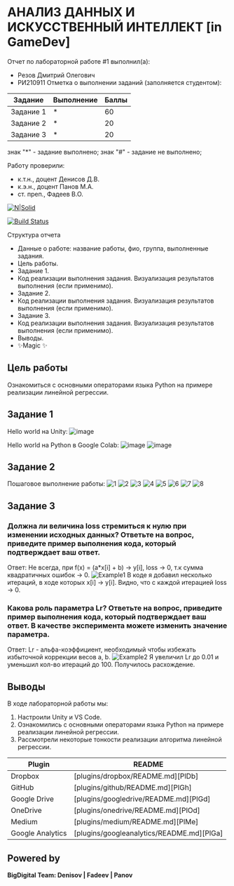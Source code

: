 # АНАЛИЗ ДАННЫХ И ИСКУССТВЕННЫЙ ИНТЕЛЛЕКТ [in GameDev]
Отчет по лабораторной работе #1 выполнил(а):
- Резов Дмитрий Олегович
- РИ210911
Отметка о выполнении заданий (заполняется студентом):

| Задание | Выполнение | Баллы |
| ------ | ------ | ------ |
| Задание 1 | * | 60 |
| Задание 2 | * | 20 |
| Задание 3 | * | 20 |

знак "*" - задание выполнено; знак "#" - задание не выполнено;

Работу проверили:
- к.т.н., доцент Денисов Д.В.
- к.э.н., доцент Панов М.А.
- ст. преп., Фадеев В.О.

[![N|Solid](https://cldup.com/dTxpPi9lDf.thumb.png)](https://nodesource.com/products/nsolid)

[![Build Status](https://travis-ci.org/joemccann/dillinger.svg?branch=master)](https://travis-ci.org/joemccann/dillinger)

Структура отчета

- Данные о работе: название работы, фио, группа, выполненные задания.
- Цель работы.
- Задание 1.
- Код реализации выполнения задания. Визуализация результатов выполнения (если применимо).
- Задание 2.
- Код реализации выполнения задания. Визуализация результатов выполнения (если применимо).
- Задание 3.
- Код реализации выполнения задания. Визуализация результатов выполнения (если применимо).
- Выводы.
- ✨Magic ✨

## Цель работы
Ознакомиться с основными операторами языка Python на примере реализации линейной регрессии.

## Задание 1
Hello world на Unity:
![image](https://user-images.githubusercontent.com/112959757/192843596-f3011e16-18d7-4c6d-a37f-852900b28600.png)

Hello world на Python в Google Colab:
![image](https://user-images.githubusercontent.com/112959757/192843714-ab4b4aaf-2308-4e31-9370-64aebc8f857a.png)
![image](https://user-images.githubusercontent.com/112959757/192843743-ab7e1e90-a6e9-4579-992e-56329edda106.png)

## Задание 2
Пошаговое выполнение работы:
![1](https://user-images.githubusercontent.com/112959757/192844135-ee4f5bf8-25fb-48b5-ba21-b6a80306bb3a.png)
![2](https://user-images.githubusercontent.com/112959757/192844159-022528db-9cdf-40da-9184-93c5c8f9c98b.png)
![3](https://user-images.githubusercontent.com/112959757/192844180-0e7deb51-4ca7-4014-bff1-71bccd099225.png)
![4](https://user-images.githubusercontent.com/112959757/192844202-759ab8a4-6caf-43c1-b30b-6f3dc52624cf.png)
![5](https://user-images.githubusercontent.com/112959757/192844291-b17b2b06-610d-4884-a59d-b87b5d79b984.png)
![6](https://user-images.githubusercontent.com/112959757/192844319-c48c604d-1c49-490f-83df-627ac3785229.png)
![7](https://user-images.githubusercontent.com/112959757/192844338-dfbc0002-c961-4ba6-a5f8-21bb9180ae12.png)
![8](https://user-images.githubusercontent.com/112959757/192844372-c243db13-c4f8-4ba8-a339-6034c95054c9.png)

## Задание 3
### Должна ли величина loss стремиться к нулю при изменении исходных данных? Ответьте на вопрос, приведите пример выполнения кода, который подтверждает ваш ответ.
Ответ: Не всегда, при f(x) = (a*x[i] + b) -> y[i], loss -> 0, т.к сумма квадратичных ошибок -> 0.
![Example1](https://user-images.githubusercontent.com/112959757/192849171-0885938f-8b2e-4442-830a-5c0b427ce87c.png)
В коде я добавил несколько итераций, в ходе которых x[i] -> y[i].
Видно, что с каждой итерацией loss -> 0.
### Какова роль параметра Lr? Ответьте на вопрос, приведите пример выполнения кода, который подтверждает ваш ответ. В качестве эксперимента можете изменить значение параметра.
Ответ: Lr - альфа-коэффициент, необходимый чтобы избежать избыточной коррекции весов a, b.
![Example2](https://user-images.githubusercontent.com/112959757/192852690-29e0611c-4119-4f0d-be2e-b86b7b5b81a7.png)
Я увеличил Lr до 0.01 и уменьшил кол-во итераций до 100. Получилось расхождение.
## Выводы

В ходе лабораторной работы мы: 
1) Настроили Unity и VS Code.
2) Ознакомились с основными операторами языка Python на примере реализации линейной регрессии.
3) Рассмотрели некоторые тонкости реализации алгоритма линейной регрессии.

| Plugin | README |
| ------ | ------ |
| Dropbox | [plugins/dropbox/README.md][PlDb] |
| GitHub | [plugins/github/README.md][PlGh] |
| Google Drive | [plugins/googledrive/README.md][PlGd] |
| OneDrive | [plugins/onedrive/README.md][PlOd] |
| Medium | [plugins/medium/README.md][PlMe] |
| Google Analytics | [plugins/googleanalytics/README.md][PlGa] |

## Powered by

**BigDigital Team: Denisov | Fadeev | Panov**
